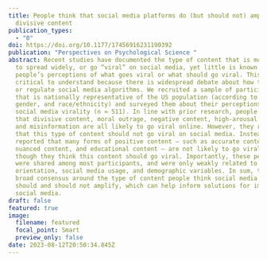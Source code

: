 ```yaml
---
title: People think that social media platforms do (but should not) amplify
  divisive content
publication_types:
  - "0"
doi: https://doi.org/10.1177/17456916231190392
publication: "Perspectives on Psychological Science "
abstract: Recent studies have documented the type of content that is most likely
  to spread widely, or go “viral” on social media, yet little is known about
  people’s perceptions of what goes viral or what should go viral. This is
  critical to understand because there is widespread debate about how to improve
  or regulate social media algorithms. We recruited a sample of participants
  that is nationally representative of the US population (according to age,
  gender, and race/ethnicity) and surveyed them about their perceptions of
  social media virality (n = 511). In line with prior research, people believe
  that divisive content, moral outrage, negative content, high-arousal content,
  and misinformation are all likely to go viral online. However, they reported
  that this type of content should not go viral on social media. Instead, people
  reported that many forms of positive content – such as accurate content,
  nuanced content, and educational content – are not likely to go viral, even
  though they think this content should go viral. Importantly, these perceptions
  were shared among most participants, and were only weakly related to political
  orientation, social media usage, and demographic variables. In sum, there is
  broad consensus around the type of content people think social media platforms
  should and should not amplify, which can help inform solutions for improving
  social media.
draft: false
featured: true
image:
  filename: featured
  focal_point: Smart
  preview_only: false
date: 2023-08-12T20:50:34.845Z
---
```

